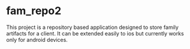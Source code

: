 # fam_repo2
This project is a repository based application designed to store family artifacts for a client. It can be extended easily to ios but currently works only for android devices.  

